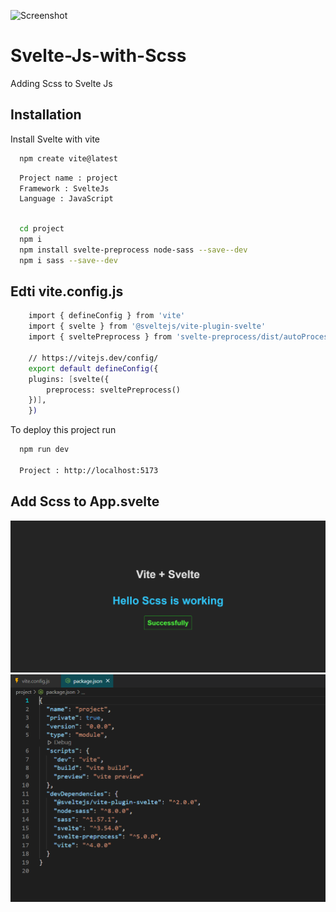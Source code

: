 ![Screenshot](scsass.jpg)

# Svelte-Js-with-Scss
Adding Scss to Svelte Js

## Installation

Install Svelte with vite

```bash
  npm create vite@latest
```
```bash
  Project name : project 
  Framework : SvelteJs
  Language : JavaScript
  
```
```bash
  cd project
  npm i
  npm install svelte-preprocess node-sass --save--dev
  npm i sass --save--dev
```

    
## Edti vite.config.js

```bash
    import { defineConfig } from 'vite'
    import { svelte } from '@sveltejs/vite-plugin-svelte'
    import { sveltePreprocess } from 'svelte-preprocess/dist/autoProcess'

    // https://vitejs.dev/config/
    export default defineConfig({
    plugins: [svelte({
        preprocess: sveltePreprocess()
    })],
    })

```

To deploy this project run

```bash
  npm run dev

  Project : http://localhost:5173
```



## Add Scss to App.svelte

![Screenshot](output.png)
![Screenshot](PackageImg.PNG)


